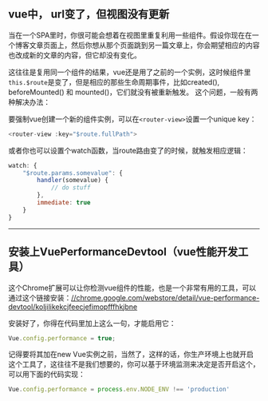 ## vue中， url变了，但视图没有更新

当在一个SPA里时，你很可能会想着在视图里重复利用一些组件。假设你现在在一个博客文章页面上，然后你想从那个页面跳到另一篇文章上，你会期望相应的内容也改成新的文章的内容，但它却没有变化。

这往往是复用同一个组件的结果，vue还是用了之前的一个实例，这时候组件里`this.$route`是变了，但是相应的那些生命周期事件，比如created(), beforeMounted() 和 mounted()，它们就没有被重新触发。
这个问题，一般有两种解决办法：

要强制vue创建一个新的组件实例，可以在`<router-view>`设置一个unique key：

```js
<router-view :key="$route.fullPath">
```

或者你也可以设置个watch函数，当route路由变了的时候，就触发相应逻辑：

```js
watch: {
    "$route.params.somevalue": {
        handler(somevalue) {
            // do stuff
        },
        immediate: true
    }
}
```
---

## 安装上VuePerformanceDevtool（vue性能开发工具）

这个Chrome扩展可以让你检测vue组件的性能，也是一个非常有用的工具，可以通过这个链接安装：[//chrome.google.com/webstore/detail/vue-performance-devtool/koljilikekcjfeecjefimopfffhkjbne](//chrome.google.com/webstore/detail/vue-performance-devtool/koljilikekcjfeecjefimopfffhkjbne)

安装好了，你得在代码里加上这么一句，才能启用它：

```js
Vue.config.performance = true;
```

记得要将其加在new Vue实例之前，当然了，这样的话，你生产环境上也就开启这个工具了，这往往不是我们想要的，你可以基于环境监测来决定是否开启这个，可以用下面的代码实现：

```js
Vue.config.performance = process.env.NODE_ENV !== 'production'
```